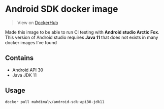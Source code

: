 # Android SDK docker image
> View on [DockerHub](https://hub.docker.com/r/mahdimalv/android-sdk)

Made this image to be able to run CI testing with **Android studio Arctic Fox**.  
This version of Android studio requires **Java 11** that does not exists in many docker images I've found

## Contains
- Android API 30
- Java JDK 11

## Usage

```
docker pull mahdimalv/android-sdk:api30-jdk11
```


